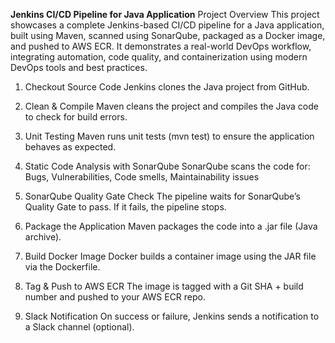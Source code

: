 **Jenkins CI/CD Pipeline for Java Application**
Project Overview
This project showcases a complete Jenkins-based CI/CD pipeline for a Java application, built using Maven, scanned using SonarQube, packaged as a Docker image, and pushed to AWS ECR. It demonstrates a real-world DevOps workflow, integrating automation, code quality, and containerization using modern DevOps tools and best practices.

1) Checkout Source Code
Jenkins clones the Java project from GitHub.

2) Clean & Compile
Maven cleans the project and compiles the Java code to check for build errors.

3) Unit Testing
Maven runs unit tests (mvn test) to ensure the application behaves as expected.

4) Static Code Analysis with SonarQube
SonarQube scans the code for: Bugs, Vulnerabilities, Code smells, Maintainability issues

5) SonarQube Quality Gate Check
The pipeline waits for SonarQube’s Quality Gate to pass.
If it fails, the pipeline stops.

6) Package the Application
Maven packages the code into a .jar file (Java archive).

7) Build Docker Image
Docker builds a container image using the JAR file via the Dockerfile.

8) Tag & Push to AWS ECR
The image is tagged with a Git SHA + build number and pushed to your AWS ECR repo.

9) Slack Notification
On success or failure, Jenkins sends a notification to a Slack channel (optional).

